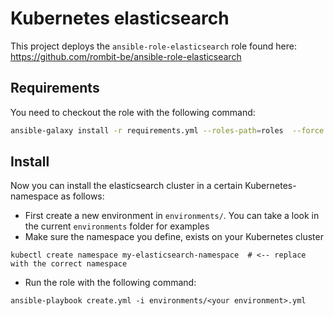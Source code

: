 # Kubernetes elasticsearch

This project deploys the `ansible-role-elasticsearch` role found here: https://github.com/rombit-be/ansible-role-elasticsearch

## Requirements
You need to checkout the role with the following command:

```bash
ansible-galaxy install -r requirements.yml --roles-path=roles  --force
```


## Install
Now you can install the elasticsearch cluster in a certain Kubernetes-namespace as follows:

* First create a new environment in `environments/`. You can take a look in the current `environments` folder for examples
* Make sure the namespace you define, exists on your Kubernetes cluster
```
kubectl create namespace my-elasticsearch-namespace  # <-- replace with the correct namespace
```

* Run the role with the following command:
```
ansible-playbook create.yml -i environments/<your environment>.yml
```
